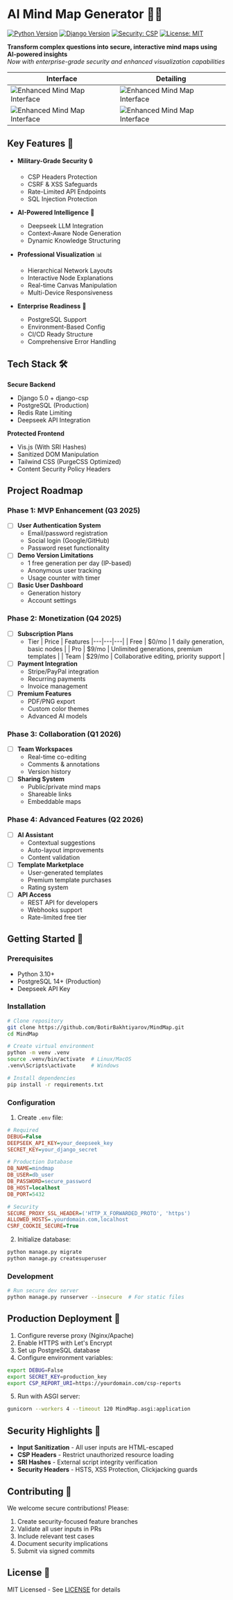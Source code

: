# AI Mind Map Generator 🧠🌐

[![Python Version](https://img.shields.io/badge/python-3.10%2B-blue)](https://www.python.org/)
[![Django Version](https://img.shields.io/badge/django-5.0-brightgreen)](https://www.djangoproject.com/)
[![Security: CSP](https://img.shields.io/badge/Security-CSP%20Enabled-red)](https://developer.mozilla.org/en-US/docs/Web/HTTP/CSP)
[![License: MIT](https://img.shields.io/badge/License-MIT-yellow.svg)](https://opensource.org/licenses/MIT)

**Transform complex questions into secure, interactive mind maps using AI-powered insights**  
*Now with enterprise-grade security and enhanced visualization capabilities*

| Interface                                                       | Detailing                                                       | 
|-----------------------------------------------------------------|-----------------------------------------------------------------|
| ![Enhanced Mind Map Interface](screenshots/interface.png)       | ![Enhanced Mind Map Interface](screenshots/detailing.png)       |
| ![Enhanced Mind Map Interface](screenshots/interface_light.png) | ![Enhanced Mind Map Interface](screenshots/detailing_light.png) |


## Key Features 🔑

- **Military-Grade Security** 🔒
  - CSP Headers Protection
  - CSRF & XSS Safeguards
  - Rate-Limited API Endpoints
  - SQL Injection Protection

- **AI-Powered Intelligence** 🤖
  - Deepseek LLM Integration
  - Context-Aware Node Generation
  - Dynamic Knowledge Structuring

- **Professional Visualization** 📊
  - Hierarchical Network Layouts
  - Interactive Node Explanations
  - Real-time Canvas Manipulation
  - Multi-Device Responsiveness

- **Enterprise Readiness** 🚀
  - PostgreSQL Support
  - Environment-Based Config
  - CI/CD Ready Structure
  - Comprehensive Error Handling

## Tech Stack 🛠️

**Secure Backend**  
- Django 5.0 + django-csp
- PostgreSQL (Production)
- Redis Rate Limiting
- Deepseek API Integration

**Protected Frontend**  
- Vis.js (With SRI Hashes)
- Sanitized DOM Manipulation
- Tailwind CSS (PurgeCSS Optimized)
- Content Security Policy Headers

## Project Roadmap

### Phase 1: MVP Enhancement (Q3 2025)
- [ ] **User Authentication System**
  - Email/password registration
  - Social login (Google/GitHub)
  - Password reset functionality
- [ ] **Demo Version Limitations**
  - 1 free generation per day (IP-based)
  - Anonymous user tracking
  - Usage counter with timer
- [ ] **Basic User Dashboard**
  - Generation history
  - Account settings

### Phase 2: Monetization (Q4 2025)
- [ ] **Subscription Plans**
  - Tier | Price | Features
  |---|---|---|
  | Free | $0/mo | 1 daily generation, basic nodes |
  | Pro | $9/mo | Unlimited generations, premium templates |
  | Team | $29/mo | Collaborative editing, priority support |
- [ ] **Payment Integration**
  - Stripe/PayPal integration
  - Recurring payments
  - Invoice management
- [ ] **Premium Features**
  - PDF/PNG export
  - Custom color themes
  - Advanced AI models

### Phase 3: Collaboration (Q1 2026)
- [ ] **Team Workspaces**
  - Real-time co-editing
  - Comments & annotations
  - Version history
- [ ] **Sharing System**
  - Public/private mind maps
  - Shareable links
  - Embeddable maps

### Phase 4: Advanced Features (Q2 2026)
- [ ] **AI Assistant**
  - Contextual suggestions
  - Auto-layout improvements
  - Content validation
- [ ] **Template Marketplace**
  - User-generated templates
  - Premium template purchases
  - Rating system
- [ ] **API Access**
  - REST API for developers
  - Webhooks support
  - Rate-limited free tier


## Getting Started 🚦

### Prerequisites

- Python 3.10+
- PostgreSQL 14+ (Production)
- Deepseek API Key

### Installation

```bash
# Clone repository
git clone https://github.com/BotirBakhtiyarov/MindMap.git
cd MindMap

# Create virtual environment
python -m venv .venv
source .venv/bin/activate  # Linux/MacOS
.venv\Scripts\activate     # Windows

# Install dependencies
pip install -r requirements.txt
```

### Configuration

1. Create `.env` file:
```ini
# Required
DEBUG=False
DEEPSEEK_API_KEY=your_deepseek_key
SECRET_KEY=your_django_secret

# Production Database
DB_NAME=mindmap
DB_USER=db_user
DB_PASSWORD=secure_password
DB_HOST=localhost
DB_PORT=5432

# Security
SECURE_PROXY_SSL_HEADER=('HTTP_X_FORWARDED_PROTO', 'https')
ALLOWED_HOSTS=.yourdomain.com,localhost
CSRF_COOKIE_SECURE=True
```

2. Initialize database:
```bash
python manage.py migrate
python manage.py createsuperuser
```

### Development
```bash
# Run secure dev server
python manage.py runserver --insecure  # For static files
```

## Production Deployment 🚢

1. Configure reverse proxy (Nginx/Apache)
2. Enable HTTPS with Let's Encrypt
3. Set up PostgreSQL database
4. Configure environment variables:
```bash
export DEBUG=False
export SECRET_KEY=production_key
export CSP_REPORT_URI=https://yourdomain.com/csp-reports
```

5. Run with ASGI server:
```bash
gunicorn --workers 4 --timeout 120 MindMap.asgi:application
```

## Security Highlights 🔐

- **Input Sanitization** - All user inputs are HTML-escaped
- **CSP Headers** - Restrict unauthorized resource loading
- **SRI Hashes** - External script integrity verification
- **Security Headers** - HSTS, XSS Protection, Clickjacking guards

## Contributing 🤝

We welcome secure contributions! Please:

1. Create security-focused feature branches
2. Validate all user inputs in PRs
3. Include relevant test cases
4. Document security implications
5. Submit via signed commits

## License 📜

MIT Licensed - See [LICENSE](LICENSE) for details


